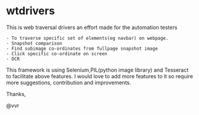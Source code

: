 # wtdrivers

This is web traversal drivers an effort made for the automation testers

    - To traverse specific set of elements(eg navbar) on webpage.
    - Snapshot comparison
    - Find subimage co-ordinates from fullpage snapshot image
    - Click specific co-ordinate on screen
    - OCR

This framework is using Selenium,PIL(python image library) and Tesseract to facilitate above features.
I would love to add more features to it so require more suggestions, contribution and improvements.

Thanks,

@vvr

